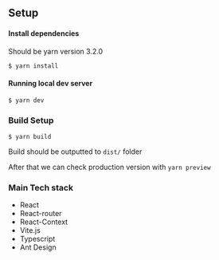 ## Setup
#### Install dependencies
Should be yarn version 3.2.0
```
$ yarn install
```

#### Running local dev server
```
$ yarn dev
```

### Build Setup

```
$ yarn build
```

Build should be outputted to `dist/` folder

After that we can check production version with `yarn preview`

### Main Tech stack

* React
* React-router
* React-Context
* Vite.js
* Typescript
* Ant Design
